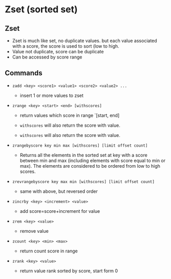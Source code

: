 # Zset (sorted set)

## Zset
* Zset is much like set, no duplicate values. but each value associated with a score, the score is used to sort (low to high.
* Value not duplicate, score can be duplicate
* Can be accessed by score range

## Commands
* `zadd <key> <score1> <value1> <score2> <value2> ...`
    * insert 1 or more values to zset

* `zrange <key> <start> <end> [withscores]`
    * return values which score in range `[start, end]
    * `withscores` will also return the score with value.

    * `withscores` will also return the score with value.

* `zrangebyscore key min max [withscores] [limit offset count]`
    * Returns all the elements in the sorted set at key with a score between min and max (including elements with score equal to min or max). The elements are considered to be ordered from low to high scores.

* `zrevrangebyscore key max min [withscores] [limit offset count]`
    * same with above, but reversed order

* `zincrby <key> <increment> <value>`
    * add score=score+increment for value

* `zrem <key> <value>`
    * remove value

* `zcount <key> <min> <max>`
    * return count score in range

* `zrank <key> <value>`
    * return value rank sorted by score, start form 0